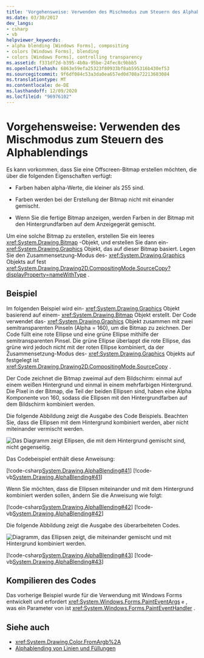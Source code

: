 ```yaml
---
title: 'Vorgehensweise: Verwenden des Mischmodus zum Steuern des Alphablendings'
ms.date: 03/30/2017
dev_langs:
- csharp
- vb
helpviewer_keywords:
- alpha blending [Windows Forms], compositing
- colors [Windows Forms], blending
- colors [Windows Forms], controlling transparency
ms.assetid: f331df2d-b395-4b0a-95be-24fec8c9bbb5
ms.openlocfilehash: 6863e59efa25323f80933bf8ab595316b430ef53
ms.sourcegitcommit: 9f6df084c53a3da0ea657ed0d708a72213683084
ms.translationtype: MT
ms.contentlocale: de-DE
ms.lasthandoff: 12/09/2020
ms.locfileid: "96976102"
---
```

# <a name="how-to-use-compositing-mode-to-control-alpha-blending"></a>Vorgehensweise: Verwenden des Mischmodus zum Steuern des Alphablendings
Es kann vorkommen, dass Sie eine Offscreen-Bitmap erstellen möchten, die über die folgenden Eigenschaften verfügt:  
  
- Farben haben alpha-Werte, die kleiner als 255 sind.  
  
- Farben werden bei der Erstellung der Bitmap nicht mit einander gemischt.  
  
- Wenn Sie die fertige Bitmap anzeigen, werden Farben in der Bitmap mit den Hintergrundfarben auf dem Anzeigegerät gemischt.  
  
 Um eine solche Bitmap zu erstellen, erstellen Sie ein leeres <xref:System.Drawing.Bitmap> -Objekt, und erstellen Sie dann ein- <xref:System.Drawing.Graphics> Objekt, das auf dieser Bitmap basiert. Legen Sie den Zusammensetzung-Modus des- <xref:System.Drawing.Graphics> Objekts auf fest <xref:System.Drawing.Drawing2D.CompositingMode.SourceCopy?displayProperty=nameWithType> .  
  
## <a name="example"></a>Beispiel  
 Im folgenden Beispiel wird ein- <xref:System.Drawing.Graphics> Objekt basierend auf einem- <xref:System.Drawing.Bitmap> Objekt erstellt. Der Code verwendet das- <xref:System.Drawing.Graphics> Objekt zusammen mit zwei semitransparenten Pinseln (Alpha = 160), um die Bitmap zu zeichnen. Der Code füllt eine rote Ellipse und eine grüne Ellipse mithilfe der semitransparenten Pinsel. Die grüne Ellipse überlappt die rote Ellipse, das grüne wird jedoch nicht mit der roten Ellipse kombiniert, da der Zusammensetzung-Modus des- <xref:System.Drawing.Graphics> Objekts auf festgelegt ist <xref:System.Drawing.Drawing2D.CompositingMode.SourceCopy> .  
  
 Der Code zeichnet die Bitmap zweimal auf dem Bildschirm: einmal auf einem weißen Hintergrund und einmal in einem mehrfarbigen Hintergrund. Die Pixel in der Bitmap, die Teil der beiden Ellipsen sind, haben eine Alpha Komponente von 160, sodass die Ellipsen mit den Hintergrundfarben auf dem Bildschirm kombiniert werden.  
  
 Die folgende Abbildung zeigt die Ausgabe des Code Beispiels. Beachten Sie, dass die Ellipsen mit dem Hintergrund kombiniert werden, aber nicht miteinander vermischt werden.  
  
 ![Das Diagramm zeigt Ellipsen, die mit dem Hintergrund gemischt sind, nicht gegenseitig.](./media/how-to-use-compositing-mode-to-control-alpha-blending/ellipses-blended-background.png)  
  
 Das Codebeispiel enthält diese Anweisung:  
  
 [!code-csharp[System.Drawing.AlphaBlending#41](~/samples/snippets/csharp/VS_Snippets_Winforms/System.Drawing.AlphaBlending/CS/Class1.cs#41)]
 [!code-vb[System.Drawing.AlphaBlending#41](~/samples/snippets/visualbasic/VS_Snippets_Winforms/System.Drawing.AlphaBlending/VB/Class1.vb#41)]  
  
 Wenn Sie möchten, dass die Ellipsen miteinander und mit dem Hintergrund kombiniert werden sollen, ändern Sie die Anweisung wie folgt:  
  
 [!code-csharp[System.Drawing.AlphaBlending#42](~/samples/snippets/csharp/VS_Snippets_Winforms/System.Drawing.AlphaBlending/CS/Class1.cs#42)]
 [!code-vb[System.Drawing.AlphaBlending#42](~/samples/snippets/visualbasic/VS_Snippets_Winforms/System.Drawing.AlphaBlending/VB/Class1.vb#42)]  
  
 Die folgende Abbildung zeigt die Ausgabe des überarbeiteten Codes.  
  
 ![Diagramm, das Ellipsen zeigt, die miteinander gemischt und mit Hintergrund kombiniert werden.](./media/how-to-use-compositing-mode-to-control-alpha-blending/blend-ellipses-background.png)  
  
 [!code-csharp[System.Drawing.AlphaBlending#43](~/samples/snippets/csharp/VS_Snippets_Winforms/System.Drawing.AlphaBlending/CS/Class1.cs#43)]
 [!code-vb[System.Drawing.AlphaBlending#43](~/samples/snippets/visualbasic/VS_Snippets_Winforms/System.Drawing.AlphaBlending/VB/Class1.vb#43)]  
  
## <a name="compiling-the-code"></a>Kompilieren des Codes  
 Das vorherige Beispiel wurde für die Verwendung mit Windows Forms entwickelt und erfordert <xref:System.Windows.Forms.PaintEventArgs> `e` , was ein Parameter von ist <xref:System.Windows.Forms.PaintEventHandler> .  
  
## <a name="see-also"></a>Siehe auch

- <xref:System.Drawing.Color.FromArgb%2A>
- [Alphablending von Linien und Füllungen](alpha-blending-lines-and-fills.md)
